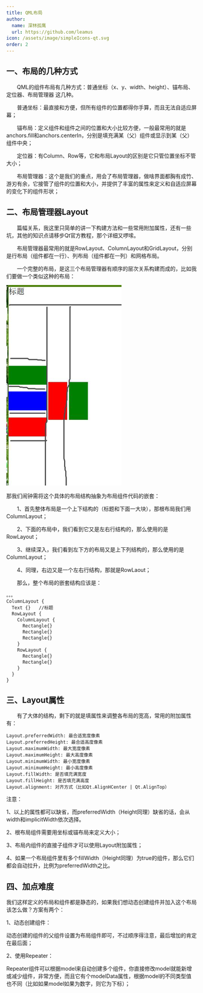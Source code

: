 ```yaml
---
title: QML布局
author:
  name: 深林孤鹰
  url: https://github.com/leamus
icon: /assets/image/simpleIcons-qt.svg
order: 2
---
```


## 一、布局的几种方式

&emsp;&emsp;QML的组件布局有几种方式：普通坐标（x、y、width、height）、锚布局、定位器、布局管理器 这几种。

&emsp;&emsp;普通坐标：最直接和方便，但所有组件的位置都得你手算，而且无法自适应屏幕；

&emsp;&emsp;锚布局：定义组件和组件之间的位置和大小比较方便，一般最常用的就是anchors.fill和anchors.centerIn，分别是填充满某（父）组件或显示到某（父）组件中央；

&emsp;&emsp;定位器：有Column、Row等，它和布局Layout的区别是它只管位置坐标不管大小；

&emsp;&emsp;布局管理器：这个是我们的重点，用会了布局管理器，做啥界面都胸有成竹、游刃有余，它接管了组件的位置和大小，并提供了丰富的属性来定义和自适应屏幕的变化下的组件形状；

## 二、布局管理器Layout

&emsp;&emsp;篇幅关系，我这里只简单的讲一下构建方法和一些常用附加属性，还有一些坑，其他的知识点请移步Qt官方教程，那个详细又啰嗦。

&emsp;&emsp;布局管理器最常用的就是RowLayout、ColumnLayout和GridLayout，分别是行布局（组件都在一行）、列布局（组件都在一列）和网格布局。

&emsp;&emsp;一个完整的布局，是这三个布局管理器有顺序的层次关系构建而成的，比如我们要做一个类似这种的布局：

![1699795705112](image/.QML布局/1699795705112.png)

那我们闹钟需将这个具体的布局结构抽象为布局组件代码的嵌套：

&emsp;&emsp;1、首先整体布局是一个上下结构的（标题和下面一大块），那根布局我们用ColumnLayout；

&emsp;&emsp;2、下面的布局中，我们看到它又是左右行结构的，那么使用的是RowLayout；

&emsp;&emsp;3、继续深入，我们看到左下方的布局又是上下列结构的，那么使用的是ColumnLayout；

&emsp;&emsp;4、同理，右边又是一个左右行结构，那就是RowLaout；

&emsp;&emsp;那么，整个布局的嵌套结构应该是：

```
。。。
ColumnLayout {
  Text {}	//标题
  RowLayout {
    ColumnLayout {
      Rectangle{}
      Rectangle{}
      Rectangle{}
    }
    RowLayout {
      Rectangle{}
      Rectangle{}
    }
  }
}
```

## 三、Layout属性

&emsp;&emsp;有了大体的结构，剩下的就是填属性来调整各布局的宽高，常用的附加属性有：

```
Layout.preferredWidth: 最合适宽度像素
Layout.preferredHeight: 最合适高度像素
Layout.maximumWidth: 最大宽度像素
Layout.maximumHeight: 最大高度像素
Layout.minimumWidth: 最小宽度像素
Layout.minimumHeight: 最小高度像素
Layout.fillWidth: 是否填充满宽度
Layout.fillHeight: 是否填充满高度
Layout.alignment: 对齐方式（比如Qt.AlignHCenter | Qt.AlignTop）
```

注意：

1、以上的属性都可以缺省，而preferredWidth（Height同理）缺省的话，会从width和implicitWidth依次选择。

2、根布局组件需要用坐标或锚布局来定义大小；

3、布局内组件的直接子组件才可以使用Layout附加属性；

4、如果一个布局组件里有多个fillWidth（Height同理）为true的组件，那么它们都会自动拉升，比例为preferredWidth之比。

## 四、加点难度

我们这样定义的布局和组件都是静态的，如果我们想动态创建组件并加入这个布局该怎么做？方案有两个：

1、动态创建组件：

动态创建的组件的父组件设置为布局组件即可，不过顺序得注意，最后增加的肯定在最后面；

2、使用Repeater：

Repeater组件可以根据model来自动创建多个组件，你直接修改model就能新增或减少组件，非常方便，而且它有个modelData属性，根据model的不同类型值也不同（比如如果model如果为数字，则它为下标）；
